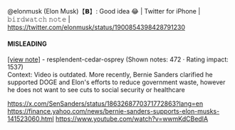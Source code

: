 @elonmusk (Elon Musk)【𝗕】: Good idea 😂 | Twitter for iPhone | 𝚋𝚒𝚛𝚍𝚠𝚊𝚝𝚌𝚑 𝚗𝚘𝚝𝚎 | https://twitter.com/elonmusk/status/1900854398428791230

#### MISLEADING

[[view note]](https://x.com/i/birdwatch/n/1900997905906876426) - resplendent-cedar-osprey (Shown notes: 472 · Rating impact: 1537)\
Context: Video is outdated. More recently, Bernie Sanders clarified he supported DOGE and Elon's efforts to reduce government waste, however he does not want to see cuts to social security or healthcare 

https://x.com/SenSanders/status/1863268770371772863?lang=en
https://finance.yahoo.com/news/bernie-sanders-supports-elon-musks-141523060.html
https://www.youtube.com/watch?v=wwmKdCBedIA
